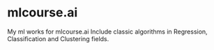 # mlcourse.ai
My ml works for mlcourse.ai
Include classic algorithms in Regression, Classification and Clustering fields. 
